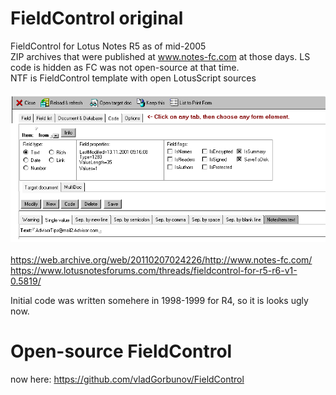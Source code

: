 # FieldControl original
FieldControl for Lotus Notes R5 as of mid-2005<BR>
ZIP archives that were published at www.notes-fc.com at those days. LS code is hidden as FC was not open-source at that time.<BR>
NTF is FieldControl template with open LotusScript sources<BR>
<br>
  <img src="https://raw.githubusercontent.com/vladGorbunov/FieldControl-original/master/oldScreens/NotesItem%20actions%20(target%20document)%20-%20Lotus%20Notes%202018-09-07%2018.00.17.png"></img>
<br>
<br>https://web.archive.org/web/20110207024226/http://www.notes-fc.com/
<br>https://www.lotusnotesforums.com/threads/fieldcontrol-for-r5-r6-v1-0.5819/
  
  Initial code was written somehere in 1998-1999 for R4, so it is looks ugly now.
  
  # Open-source FieldControl
  now here: https://github.com/vladGorbunov/FieldControl
